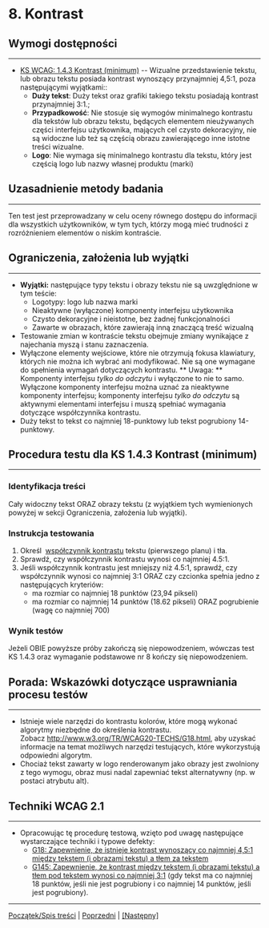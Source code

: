 # 8. Kontrast

## Wymogi dostępności
---------------------
-   [KS WCAG: 1.4.3 Kontrast (minimum)](http://www.w3.org/TR/UNDERSTANDING-WCAG20/visual-audio-contrast-contrast.html) -- Wizualne przedstawienie tekstu, lub obrazu tekstu posiada kontrast wynoszący przynajmniej 4,5:1, poza następującymi wyjątkami::
    -   **Duży tekst**: Duży tekst oraz grafiki takiego tekstu posiadają kontrast przynajmniej 3:1.;
    -   **Przypadkowość**: Nie stosuje się wymogów minimalnego kontrastu dla tekstów lub obrazu tekstu, będących elementem nieużywanych części interfejsu użytkownika, mających cel czysto dekoracyjny, nie są widoczne lub też są częścią obrazu zawierającego inne istotne treści wizualne.
    -   **Logo**: Nie wymaga się minimalnego kontrastu dla tekstu, który jest częścią logo lub nazwy własnej produktu (marki)

## Uzasadnienie metody badania
------------------------------
Ten test jest przeprowadzany w celu oceny równego dostępu do informacji dla wszystkich użytkowników, w tym tych, którzy mogą mieć trudności z rozróżnieniem elementów o niskim kontraście.


## Ograniczenia, założenia lub wyjątki
--------------------------------------
-   **Wyjątki:** następujące typy tekstu i obrazy tekstu nie są uwzględnione w tym teście:
    -   Logotypy: logo lub nazwa marki
    -   Nieaktywne (wyłączone) komponenty interfejsu użytkownika
    -   Czysto dekoracyjne i nieistotne, bez żadnej funkcjonalności
    -   Zawarte w obrazach, które zawierają inną znaczącą treść wizualną
-   Testowanie zmian w kontraście tekstu obejmuje zmiany wynikające z najechania myszą i stanu zaznaczenia.
-   Wyłączone elementy wejściowe, które nie otrzymują fokusa klawiatury, których nie można ich wybrać ani modyfikować. Nie są one wymagane do spełnienia wymagań dotyczących kontrastu. ** Uwaga: ** Komponenty interfejsu *tylko do odczytu* i wyłączone to nie to samo. Wyłączone komponenty interfejsu można uznać za nieaktywne komponenty interfejsu; komponenty interfejsu *tylko do odczytu* są aktywnymi elementami interfejsu i muszą spełniać wymagania dotyczące współczynnika kontrastu.
-   Duży tekst to tekst co najmniej 18-punktowy lub tekst pogrubiony 14-punktowy.

## Procedura testu dla KS 1.4.3 Kontrast (minimum)
---------------------------------------------------
### Identyfikacja treści
Cały widoczny tekst ORAZ obrazy tekstu (z wyjątkiem tych wymienionych powyżej w sekcji Ograniczenia, założenia lub wyjątki).

### Instrukcja testowania
1.  Określ  [współczynnik kontrastu](https://www.w3.org/TR/2008/REC-WCAG20-20081211/#contrast-ratiodef) tekstu (pierwszego planu) i tła.
2.  Sprawdź, czy współczynnik kontrastu wynosi co najmniej 4.5:1.
3.  Jeśli współczynnik kontrastu jest mniejszy niż 4.5:1, sprawdź, czy współczynnik wynosi co najmniej 3:1  ORAZ czy czcionka spełnia jedno z następujących kryteriów:
    -   ma rozmiar co najmniej 18 punktów (23,94 pikseli)
    -   ma rozmiar co najmniej 14 punktów  (18.62 pikseli) ORAZ pogrubienie (wagę co najmniej 700)

### Wynik testów
Jeżeli OBIE powyższe próby zakończą się niepowodzeniem, wówczas test KS 1.4.3 oraz wymaganie podstawowe nr 8 kończy się niepowodzeniem.

## Porada: Wskazówki dotyczące usprawniania procesu testów
-----------------------------------------------------------
-   Istnieje wiele narzędzi do kontrastu kolorów, które mogą wykonać algorytmy niezbędne do określenia kontrastu. Zobacz <http://www.w3.org/TR/WCAG20-TECHS/G18.html>,  aby uzyskać informacje na temat możliwych narzędzi testujących, które wykorzystują odpowiedni algorytm.
-   Chociaż tekst zawarty w logo renderowanym jako obrazy jest zwolniony z tego wymogu, obraz musi nadal zapewniać tekst alternatywny (np. w postaci atrybutu alt).


## Techniki WCAG 2.1
--------------------
-   Opracowując tę procedurę testową, wzięto pod uwagę następujące wystarczające techniki i typowe defekty:
    -   [G18: Zapewnienie, że istnieje kontrast wynoszący co najmniej 4,5:1 między tekstem (i obrazami tekstu) a tłem za tekstem](https://www.w3.org/TR/WCAG20-TECHS/G18.html)
    -   [G145: Zapewnienie, że kontrast między tekstem (i obrazami tekstu) a tłem pod tekstem wynosi co najmniej 3:1](http://www.w3.org/TR/WCAG20-TECHS/G145.html) (gdy tekst ma co najmniej 18 punktów, jeśli nie jest pogrubiony i co najmniej 14 punktów, jeśli jest pogrubiony).

----------------------------------------
[Początek/Spis treści](index.md) | [Poprzedni](07WlasciwościZmyslowe.md) | [[Następny]](09Miganie.md)
